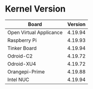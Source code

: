 
# Kernel Version

| Board | Version |
|-------|---------|
| Open Virtual Applicance | 4.19.94 |
| Raspberry Pi | 4.19.93 |
| Tinker Board | 4.19.94 |
| Odroid-C2 | 4.19.72 |
| Odroid-XU4 | 4.19.72 |
| Orangepi-Prime | 4.19.88 |
| Intel NUC | 4.19.94 |
